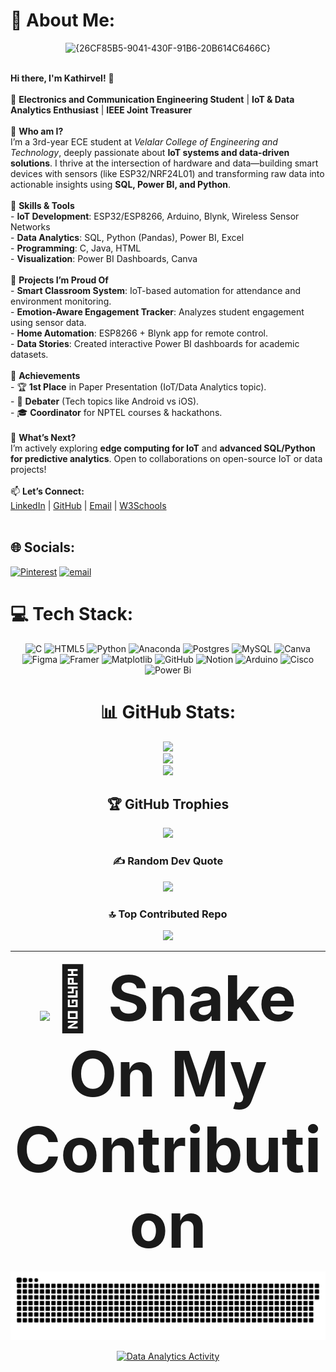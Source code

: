 # 💫 About Me:
<div align="center">
  
![{26CF85B5-9041-430F-91B6-20B614C6466C}](<img width="1178" height="563" alt="image" src="https://github.com/user-attachments/assets/43235256-8db3-4172-9c55-2167a3767bc8" />
)
</div>

  <br>**Hi there, I'm Kathirvel!** 👋  <br><br>🚀 **Electronics and Communication Engineering Student** | **IoT & Data Analytics Enthusiast** | **IEEE Joint Treasurer**  <br><br>🔹 **Who am I?**  <br>I’m a 3rd-year ECE student at *Velalar College of Engineering and Technology*, deeply passionate about **IoT systems and data-driven solutions**. I thrive at the intersection of hardware and data—building smart devices with sensors (like ESP32/NRF24L01) and transforming raw data into actionable insights using **SQL, Power BI, and Python**.  <br><br>🔹 **Skills & Tools**  <br>- **IoT Development**: ESP32/ESP8266, Arduino, Blynk, Wireless Sensor Networks  <br>- **Data Analytics**: SQL, Python (Pandas), Power BI, Excel  <br>- **Programming**: C, Java, HTML  <br>- **Visualization**: Power BI Dashboards, Canva  <br><br>🔹 **Projects I’m Proud Of**  <br>- **Smart Classroom System**: IoT-based automation for attendance and environment monitoring.  <br>- **Emotion-Aware Engagement Tracker**: Analyzes student engagement using sensor data.  <br>- **Home Automation**: ESP8266 + Blynk app for remote control.  <br>- **Data Stories**: Created interactive Power BI dashboards for academic datasets.  <br><br>🔹 **Achievements**  <br>- 🏆 **1st Place** in Paper Presentation (IoT/Data Analytics topic).  <br>- 🎤 **Debater** (Tech topics like Android vs iOS).  <br>- 🎓 **Coordinator** for NPTEL courses & hackathons.  <br><br>🔹 **What’s Next?**  <br>I’m actively exploring **edge computing for IoT** and **advanced SQL/Python for predictive analytics**. Open to collaborations on open-source IoT or data projects!  <br><br>📫 **Let’s Connect:**  <br>[LinkedIn](www.linkedin.com/in/kathir-vel-e-66649b293) | [GitHub](https://github.com/KATHIRVEL-E) | [Email](mailto:eshakathirvel@gmail.com) | [W3Schools](https://www.w3profile.com/KineticKathir)  <br><br>
  
## 🌐 Socials:
[![Pinterest](https://img.shields.io/badge/Pinterest-%23E60023.svg?logo=Pinterest&logoColor=white)](https://pinterest.com/Kathirz01) [![email](https://img.shields.io/badge/Email-D14836?logo=gmail&logoColor=white)](mailto:eshakathirvel@gmail.com) 

# 💻 Tech Stack:
<div align="center">
  
![C](https://img.shields.io/badge/c-%2300599C.svg?style=flat-square&logo=c&logoColor=white) ![HTML5](https://img.shields.io/badge/html5-%23E34F26.svg?style=flat-square&logo=html5&logoColor=white) ![Python](https://img.shields.io/badge/python-3670A0?style=flat-square&logo=python&logoColor=ffdd54) ![Anaconda](https://img.shields.io/badge/Anaconda-%2344A833.svg?style=flat-square&logo=anaconda&logoColor=white) ![Postgres](https://img.shields.io/badge/postgres-%23316192.svg?style=flat-square&logo=postgresql&logoColor=white) ![MySQL](https://img.shields.io/badge/mysql-4479A1.svg?style=flat-square&logo=mysql&logoColor=white) ![Canva](https://img.shields.io/badge/Canva-%2300C4CC.svg?style=flat-square&logo=Canva&logoColor=white) ![Figma](https://img.shields.io/badge/figma-%23F24E1E.svg?style=flat-square&logo=figma&logoColor=white) ![Framer](https://img.shields.io/badge/Framer-black?style=flat-square&logo=framer&logoColor=blue) ![Matplotlib](https://img.shields.io/badge/Matplotlib-%23ffffff.svg?style=flat-square&logo=Matplotlib&logoColor=black) ![GitHub](https://img.shields.io/badge/github-%23121011.svg?style=flat-square&logo=github&logoColor=white) ![Notion](https://img.shields.io/badge/Notion-%23000000.svg?style=flat-square&logo=notion&logoColor=white) ![Arduino](https://img.shields.io/badge/-Arduino-00979D?style=flat-square&logo=Arduino&logoColor=white) ![Cisco](https://img.shields.io/badge/cisco-%23049fd9.svg?style=flat-square&logo=cisco&logoColor=black) ![Power Bi](https://img.shields.io/badge/power_bi-F2C811?style=flat-square&logo=powerbi&logoColor=black)
# 📊 GitHub Stats:
<div align="center"><div align="center">
  
![](https://github-readme-stats.vercel.app/api?username=KATHIRVEL-E&theme=radical&hide_border=false&include_all_commits=true&count_private=true)<br/>
![](https://nirzak-streak-stats.vercel.app/?user=KATHIRVEL-E&theme=radical&hide_border=false)<br/>
![](https://github-readme-stats.vercel.app/api/top-langs/?username=KATHIRVEL-E&theme=radical&hide_border=false&include_all_commits=true&count_private=true&layout=compact)

## 🏆 GitHub Trophies
<div align="center">
  
![](https://github-profile-trophy.vercel.app/?username=KATHIRVEL-E&theme=radical&no-frame=false&no-bg=true&margin-w=4)

### ✍️ Random Dev Quote
<div align="center">
  
![](https://quotes-github-readme.vercel.app/api?type=vetical&theme=radical)

### 🔝 Top Contributed Repo
<div align="center">
  
![](https://github-contributor-stats.vercel.app/api?username=KATHIRVEL-E&limit=5&theme=dark&combine_all_yearly_contributions=true)

---
[![](https://visitcount.itsvg.in/api?id=KATHIRVEL-E&icon=8&color=4)](https://visitcount.itsvg.in)
<strong style="font-size: 100px;">🐍 Snake On My Contribution</strong>

 ![snake gif](https://github.com/KATHIRVEL-E/KATHIRVEL-E/blob/output/github-snake-dark.svg)
 </div>
 
 [![Data Analytics Activity](https://github-readme-activity-graph.vercel.app/graph?username=KATHIRVEL-E&theme=github-compact&hide_border=true&area=true&custom_title=My%20Data%20Journey)](https://github.com/KATHIRVEL-E)

